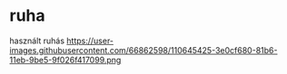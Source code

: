 # ruha
használt ruhás
https://user-images.githubusercontent.com/66862598/110645425-3e0cf680-81b6-11eb-9be5-9f026f417099.png
